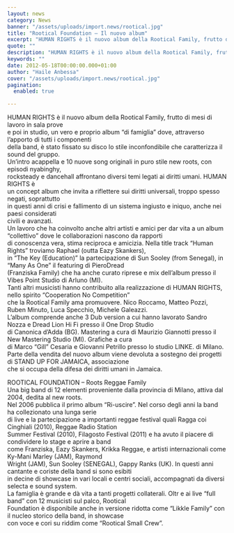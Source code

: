 ```yaml
---
layout: news
category: News
banner: "/assets/uploads/import.news/rootical.jpg"
title: "Rootical Foundation – Il nuovo album"
excerpt: "HUMAN RIGHTS è il nuovo album della Rootical Family, frutto di mesi di lavoro in sala prove e poi in studio, un vero e proprio album “di famiglia” dove, attraverso l’apporto di tutti i componenti della band, è stato fissato su disco lo stile inconfondibile che caratterizza il sound del gruppo. Un’intro acappella e 10 [&hellip"
quote: ""
description: "HUMAN RIGHTS è il nuovo album della Rootical Family, frutto di mesi di lavoro in sala prove e poi in studio, un vero e proprio album “di famiglia” dove, attraverso l’apporto di tutti i componenti della band, è stato fissato su disco lo stile inconfondibile che caratterizza il sound del gruppo. Un’intro acappella e 10 [&hellip"
keywords: ""
date: 2012-05-18T00:00:00.000+01:00
author: "Haile Anbessa"
cover: "/assets/uploads/import.news/rootical.jpg"
pagination:
  enabled: true

---
```


HUMAN RIGHTS è il nuovo album della Rootical Family, frutto di mesi di lavoro in sala prove  
e poi in studio, un vero e proprio album “di famiglia” dove, attraverso l’apporto di tutti i componenti  
della band, è stato fissato su disco lo stile inconfondibile che caratterizza il sound del gruppo.  
Un’intro acappella e 10 nuove song originali in puro stile new roots, con episodi nyabinghy,  
rocksteady e dancehall affrontano diversi temi legati ai diritti umani. HUMAN RIGHTS è  
un concept album che invita a riflettere sui diritti universali, troppo spesso negati, soprattutto  
in questi anni di crisi e fallimento di un sistema ingiusto e iniquo, anche nei paesi considerati  
civili e avanzati.  
Un lavoro che ha coinvolto anche altri artisti e amici per dar vita a un album “collettivo” dove le collaborazioni nascono da rapporti  
di conoscenza vera, stima reciproca e amicizia. Nella title track “Human Rights” troviamo Raphael (outta Eazy Skankers),  
in “The Key (Education)” la partecipazione di Sun Sooley (from Senegal), in “Many As One” il featuring di PieroDread  
(Franziska Family) che ha anche curato riprese e mix dell’album presso il Vibes Point Studio di Arluno (MI).  
Tanti altri musicisti hanno contribuito alla realizzazione di HUMAN RIGHTS, nello spirito “Cooperation No Competition”  
che la Rootical Family ama promuovere. Nico Roccamo, Matteo Pozzi, Ruben Minuto, Luca Specchio, Michele Galeazzi.  
L’album comprende anche 3 Dub version a cui hanno lavorato Sandro Nozza e Dread Lion Hi Fi presso il One Drop Studio  
di Canonica d’Adda (BG). Mastering a cura di Maurizio Giannotti presso il New Mastering Studio (MI). Grafiche a cura  
di Marco “Gill” Cesaria e Giovanni Petrillo presso lo studio LINKE. di Milano.  
Parte della vendita del nuovo album viene devoluta a sostegno dei progetti di STAND UP FOR JAMAICA, associazione  
che si occupa della difesa dei diritti umani in Jamaica.

ROOTICAL FOUNDATION – Roots Reggae Family  
Una big band di 12 elementi proveniente dalla provincia di Milano, attiva dal 2004, dedita al new roots.  
Nel 2006 pubblica il primo album “Ri-uscire”. Nel corso degli anni la band ha collezionato una lunga serie  
di live e la partecipazione a importanti reggae festival quali Ragga coi Cinghiali (2010), Reggae Radio Station  
Summer Festival (2010), Filagosto Festival (2011) e ha avuto il piacere di condividere lo stage e aprire a band  
come Franziska, Eazy Skankers, Krikka Reggae, e artisti internazionali come Ky-Mani Marley (JAM), Raymond  
Wright (JAM), Sun Sooley (SENEGAL), Gappy Ranks (UK). In questi anni cantante e coriste della band si sono esibiti  
in decine di showcase in vari locali e centri sociali, accompagnati da diversi selecta e sound system.  
La famiglia è grande e dà vita a tanti progetti collaterali. Oltr e ai live “full band” con 12 musicisti sul palco, Rootical  
Foundation è disponibile anche in versione ridotta come “Likkle Family” con il nucleo storico della band, in showcase  
con voce e cori su riddim come “Rootical Small Crew”.